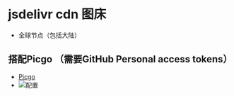 # jsdelivr cdn 图床 
+ 全球节点（包括大陆）

## 搭配Picgo （需要GitHub Personal access tokens）
- [Picgo](https://github.com/Molunerfinn/PicGo/releases)
- ![配置](https://cdn.jsdelivr.net/gh/ngwszsd/cdn/img/picgo.png)
